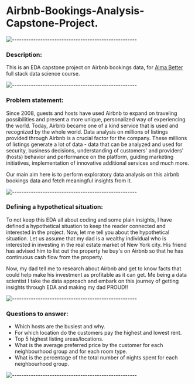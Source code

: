 # Airbnb-Bookings-Analysis-Capstone-Project.

![-----------------------------------------------------](https://raw.githubusercontent.com/andreasbm/readme/master/assets/lines/rainbow.png)

### Description: 

This is an EDA capstone project on Airbnb bookings data, for [Alma Better](https://www.almabetter.com/) full stack data science course.

![-----------------------------------------------------](https://raw.githubusercontent.com/andreasbm/readme/master/assets/lines/rainbow.png)

### Problem statement:

Since 2008, guests and hosts have used Airbnb to expand on traveling possibilities and present a more unique, personalized way of experiencing the world. Today, Airbnb became one of a kind service that is used and recognized by the whole world. Data analysis on millions of listings provided through Airbnb is a crucial factor for the company. These millions of listings generate a lot of data - data that can be analyzed and used for security, business decisions, understanding of customers' and providers' (hosts) behavior and performance on the platform, guiding marketing initiatives, implementation of innovative additional services and much more.

Our main aim here is to perform exploratory data analysis on this airbnb bookings data and fetch meaningful insights from it.

![-----------------------------------------------------](https://raw.githubusercontent.com/andreasbm/readme/master/assets/lines/rainbow.png)

### Defining a hypothetical situation:

To not keep this EDA all about coding and some plain insights, I have defined a hypothetical situation to keep the reader connected and interested in the project.
Now, let me tell you about the hypothetical situation. Let us assume that my dad is a wealthy individual who is interested in investing in the real estate market of New York city. His friend has advised him to list out the property he buy's on Airbnb so that he has continuous cash flow from the property.

Now, my dad tell me to research about Airbnb and get to know facts that could help make his investment as profitable as it can get. Me being a data scientist I take the data approach and embark on this journey of getting insights through EDA and making my dad PROUD!!

![-----------------------------------------------------](https://raw.githubusercontent.com/andreasbm/readme/master/assets/lines/rainbow.png)

### Questions to answer:
* Which hosts are the busiest and why.
* For which location do the customers pay the highest and lowest rent.
* Top 5 highest listing areas/locations.
* What is the average preferred price by the customer for each neighbourhood group and for each room type.
* What is the percentage of the total number of nights spent for each neighbourhood group.

![-----------------------------------------------------](https://raw.githubusercontent.com/andreasbm/readme/master/assets/lines/rainbow.png)

